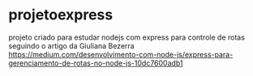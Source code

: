 # projetoexpress

projeto criado para  estudar  nodejs com express para controle de rotas 
seguindo o artigo da Giuliana Bezerra https://medium.com/desenvolvimento-com-node-js/express-para-gerenciamento-de-rotas-no-node-js-10dc7600adb1
